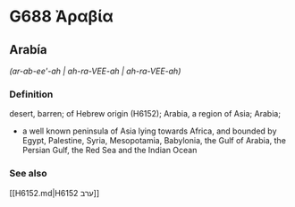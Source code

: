 # G688 Ἀραβία

## Arabía

_(ar-ab-ee'-ah | ah-ra-VEE-ah | ah-ra-VEE-ah)_

### Definition

desert, barren; of Hebrew origin (H6152); Arabia, a region of Asia; Arabia; 

- a well known peninsula of Asia lying towards Africa, and bounded by Egypt, Palestine, Syria, Mesopotamia, Babylonia, the Gulf of Arabia, the Persian Gulf, the Red Sea and the Indian Ocean

### See also

[[H6152.md|H6152 ערב]]
